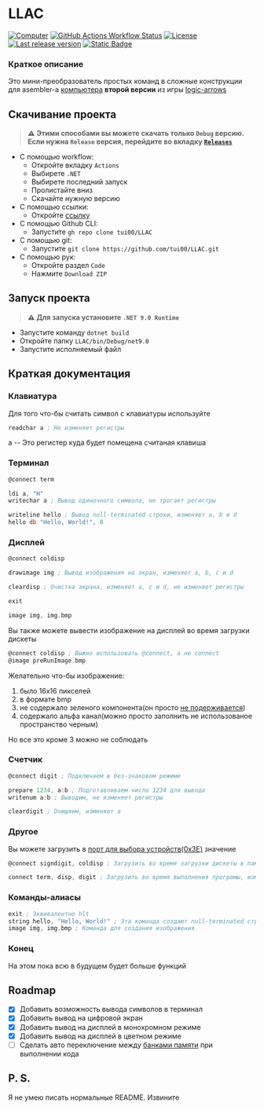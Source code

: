 # LLAC
[![Computer](https://img.shields.io/badge/logic--arrows-map-blue)](https://logic-arrows.io/map-computer)
[![GitHub Actions Workflow Status](https://img.shields.io/github/actions/workflow/status/tui00/LLAC/dotnet.yml)](https://github.com/tui00/LLAC/actions/workflows/dotnet.yml)
[![License](https://img.shields.io/github/license/tui00/LLAC)](https://github.com/tui00/LLAC/blob/main/LICENSE)
[![Last release version](https://img.shields.io/github/v/release/tui00/LLAC?include_prereleases)](https://github.com/tui00/LLAC/releases)
[![Static Badge](https://img.shields.io/badge/English-README-red)](https://github-com.translate.goog/tui00/LLAC/blob/main/README.md?_x_tr_sl=ru&_x_tr_tl=en&_x_tr_hl=ru&_x_tr_pto=wapp)

### Краткое описание
Это мини-преобразователь простых команд в сложные конструкции для asembler-а [компьютера](https://logic-arrows.io/map-computer) **второй версии** из игры [logic-arrows](https://logic-arrows/)

## Скачивание проекта
> **⚠️ Этими способами вы можете скачать только `Debug` версию. Если нужна `Release` версия, перейдите во вкладку [`Releases`](https://github.com/tui00/LLAC/releases)**
- С помощью workflow:  
  - Откройте вкладку `Actions`
  - Выбирете `.NET`
  - Выбирете последний запуск
  - Пролистайте вниз
  - Скачайте нужную версию
- С помощью ссылки:
  - Откройте [ссылку](https://github.com/tui00/LLAC/archive/refs/heads/main.zip)
- С помощью Github CLI:  
  - Запустите `gh repo clone tui00/LLAC`
- С помощью git:  
  - Запустите `git clone https://github.com/tui00/LLAC.git`
- С помощью рук:
  - Откройте раздел `Code`
  - Нажмите `Download ZIP`

## Запуск проекта
> **⚠️ Для запуска установите `.NET 9.0 Runtime`**
- Запустите команду `dotnet build`
- Откройте папку `LLAC/bin/Debug/net9.0`
- Запустите исполняемый файл

## Краткая документация
### Клавиатура
Для того что-бы считать символ с клавиатуры используйте
```asm
readchar a ; Не изменяет регистры
```
a -- Это регистер куда будет помещена считаная клавиша

### Терминал
```asm
@connect term

ldi a, "H"
writechar a ; Вывод одиночного символа, не трогает регистры

writeline hello ; Вывод null-terminated строки, изменяет a, b и d
hello db "Hello, World!", 0
```

### Дисплей
```asm
@connect coldisp

drawimage img ; Вывод изображения на экран, изменяет a, b, c и d

cleardisp ; Очистка экрана, изменяет a, c и d, не изменяет регистры

exit

image img, img.bmp
```
Вы также можете вывести изображение на дисплей во время загрузки дискеты
```asm
@connect coldisp ; Выжно использовать @connect, а не connect
@image preRunImage.bmp
```
Желательно что-бы изображение:
1. было 16x16 пикселей
2. в формате bmp
3. не содержало зеленого компонента(он просто [не подерживается](https://github.com/chubrik/LogicArrows/blob/main/computer-v2/specification.md#дисплей))
4. содержало альфа канал(можно просто заполнить не использованое пространство черным)

Но все это кроме 3 можно не соблюдать

### Счетчик
```asm
@connect digit ; Подключаем в без-знаковом режиме

prepare 1234, a:b ; Подготавливаем число 1234 для вывода
writenum a:b ; Выводим, не изменяет регистры

cleardigit ; Очищяем, изменяет a
```

### Другое
Вы можете загрузить в [порт для выбора устройств(0x3E)](https://github.com/chubrik/LogicArrows/blob/main/computer-v2/specification.md#оперативная-память) значение
```asm
@connect signdigit, coldisp ; Загрузить во время загрузки дискеты в память

connect term, disp, digit ; Загрузить во время выполнения програмы, изменяет a
```

### Команды-алиасы
```asm
exit ; Эквивалентно hlt
string hello, "Hello, World!" ; Эта команда создают null-terminated строку
image img, img.bmp ; Команда для создания изображения
```

### Конец
На этом пока всю в будущем будет больше функций

## Roadmap
- [x] Добавить возможность вывода символов в терминал
- [x] Добавить вывод на цифровой экран
- [x] Добавить вывод на дисплей в монохромном режиме
- [x] Добавить вывод на дисплей в цветном режиме
- [ ] Сделать авто переключение между [банками памяти](https://github.com/chubrik/LogicArrows/blob/main/computer-v2/specification.md#оперативная-память) при выполнении кода

## P. S.
Я не умею писать нормальные README. Извините
